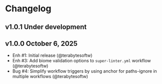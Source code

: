 # Changelog

## v1.0.1 Under development

## v1.0.0 October 6, 2025

- Enh #1: Initial release (@terabytesoftw)
- Enh #3: Add biome validation options to `super-linter.yml` workflow (@terabytesoftw)
- Bug #4: Simplify workflow triggers by using anchor for paths-ignore in multiple workflows (@terabytesoftw)
